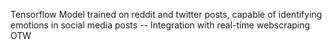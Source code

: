 Tensorflow Model trained on reddit and twitter posts, capable of identifying emotions in social media posts -- Integration with real-time webscraping OTW
